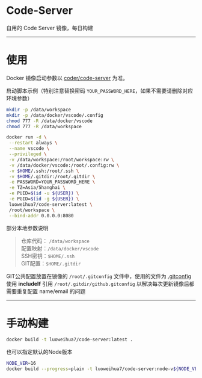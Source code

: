 # Code-Server

自用的 Code Server 镜像，每日构建

---

# 使用

Docker 镜像启动参数以 [coder/code-server](https://github.com/coder/code-server) 为准。

启动脚本示例（特别注意替换密码 `YOUR_PASSWORD_HERE`，如果不需要请删除对应环境参数）

```sh
mkdir -p /data/workspace
mkdir -p /data/docker/vscode/.config
chmod 777 -R /data/docker/vscode
chmod 777 -R /data/workspace

docker run -d \
 --restart always \
 --name vscode \
 --privileged \
 -v /data/workspace:/root/workspace:rw \
 -v /data/docker/vscode:/root/.config:rw \
 -v $HOME/.ssh:/root/.ssh \
 -v $HOME/.gitdir:/root/.gitdir \
 -e PASSWORD=YOUR_PASSWORD_HERE \
 -e TZ=Asia/Shanghai \
 -e PUID=$(id -u ${USER}) \
 -e PGID=$(id -g ${USER}) \
 luoweihua7/code-server:latest \
 /root/workspace \
 --bind-addr 0.0.0.0:8080
```

部分本地参数说明

> 仓库代码： `/data/workspace`<br>
> 配置映射：`/data/docker/vscode`<br>
> SSH密钥：`$HOME/.ssh`<br>
> GIT配置：`$HOME/.gitdir`


GIT公共配置放置在镜像的 `/root/.gitconfig` 文件中，使用的文件为 [.gitconfig](./src/dotfiles/.gitconfig)<br>
使用 **includeIf** 引用 `/root/.gitdir/github.gitconfig` 以解决每次更新镜像后都需要重复配置 name/email 的问题

---

# 手动构建

```sh
docker build -t luoweihua7/code-server:latest .
```

也可以指定默认的Node版本

```sh
NODE_VER=16
docker build --progress=plain -t luoweihua7/code-server:node-v${NODE_VER} --build-arg NODE_VER=${NODE_VER} .
```